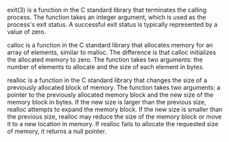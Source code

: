 exit(3) is a function in the C standard library that terminates the calling process. The function takes an integer argument, which is used as the process's exit status. A successful exit status is typically represented by a value of zero.

calloc is a function in the C standard library that allocates memory for an array of elements, similar to malloc. The difference is that calloc initializes the allocated memory to zero. The function takes two arguments: the number of elements to allocate and the size of each element in bytes.

realloc is a function in the C standard library that changes the size of a previously allocated block of memory. The function takes two arguments: a pointer to the previously allocated memory block and the new size of the memory block in bytes. If the new size is larger than the previous size, realloc attempts to expand the memory block. If the new size is smaller than the previous size, realloc may reduce the size of the memory block or move it to a new location in memory. If realloc fails to allocate the requested size of memory, it returns a null pointer.
